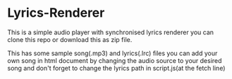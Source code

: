 # Lyrics-Renderer

This is a simple audio player with synchronised lyrics renderer you can clone this repo or download this as zip file.

This has some sample song(.mp3) and lyrics(.lrc) files you can add your own song in html document by changing the audio source to your desired song and don't forget to change the lyrics path in script.js(at the fetch line)
